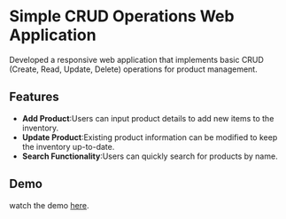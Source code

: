 # Simple CRUD Operations Web Application
Developed a responsive web application that implements basic CRUD (Create, Read, Update, Delete) operations for product management. 
## Features
- **Add Product**:Users can input product details to add new items to the inventory.
- **Update Product**:Existing product information can be modified to keep the inventory up-to-date.
- **Search Functionality**:Users can quickly search for products by name.

## Demo
watch the demo [here](https://drive.google.com/file/d/1wS6tUBseb5iiHx4JyOv24Xh1mNhdAlbv/view?usp=sharing).
